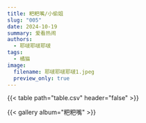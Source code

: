 ```yaml
---
title: 粑粑嘴/小偷姐
slug: "005"
date: 2024-10-19
summary: 爱看热闹
authors:
  - 耶啵耶啵耶啵
tags:
  - 橘猫
image:
  filename: 耶啵耶啵耶啵1.jpeg
  preview_only: true
---
```


{{< table path="table.csv" header="false" >}}

{{< gallery album="粑粑嘴" >}}
